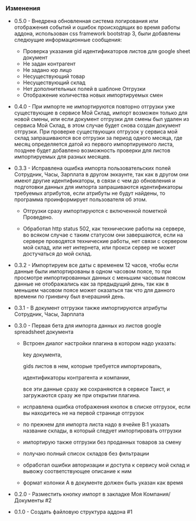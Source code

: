 ### Изменения ###

 * 0.5.0 - Внедрена обновленная система логирования или отображения событий и ошибок происходящих во время работы аддона, использован css framework bootstrap 3, были добавлены следюущие информационные сообщения:

    - Проверка указания gid идентификаторов листов для google sheet документ
    - Не задан контрагент
    - Не задано юр лицо
    - Несуществующий товар
    - Несуществующий склад
    - Нет дополнительных полей в шаблоне Отгрузки
    - Отображение количества новых импортируемых смен


 * 0.4.0 - При импорте не импортируются повторно отгрузки уже существующие в сервисе Мой Склад, импорт возможен только для новой смены, или если документ отгрузки для смены был удален из сервиса Мой Склад, в этом случае будет снова создан документ отгрузки. При проверке существующих отгрузок у сервиса мой склад запрашиваются все отгрузки за период одного месяца, где месяц определяется датой из первого импортируемого листа, позднее будет добавлено возможность проверки для листов импортируемых для разных месяцев.

 * 0.3.3 - Исправлена ошибка импорта пользовательских полей Сотрудник, Часы, Зарплата в другом эккаунте, так как в другом они имеют другие идентификаторы, в связи с чем до обновления и подготовки данных для импорта запрашиваются идентификаторы требуемых атрибутов, если атрибуты не будут найдены, то программа проинформирует пользователя об этом.

    - Отгрузки сразу импортируются с включенной пометкой Проведено.
      
    - Обработал http status 502, как технические работы на сервере, во всяком случае с таким статусом они завершаются, если на сервере проводятся технические работы, нет связи с сервером мой склад, или нет интернета, или прокси сервер не может достучаться до мой склад.

 * 0.3.2 - Импортируем все даты с временем 12 часов, чтобы если данные были импортированы в одном часовом поясе, то при просмотре импортированных данных с меньшим часовым поясом данные не отображались как за предыдущий день, так как в меньшем часовом поясе может оказаться так что для данного времени по гринвичу был вчерашний день.

 * 0.3.1 - В документ отгрузки также импортируются атрибуты Сотрудник, Часы, Зарплата

 * 0.3.0 - Первая бета для импорта данных из листов google spreadsheet документа

    - Встроен диалог настройки плагина в котором надо указать:

        key документа,

        gids листов в нем, которые требуется импортировать,

        идентификаторы контрагента и компании,

        все эти данные сразу же сохраняются в сервисе Таист, и загружаются сразу же при открытии плагина.

    - исправлена ошибка отображения кнопок в списке отгрузок, если вы находитесь не на первой странице отгрузок

    - по прежнем для импорта листа надо в ячейке B:1 указать название склады, в который следует импортировать отгрузки

    - импортирую также отгрузки без проданных товаров за смену

    - получаю полный список складов без фильтрации

    - обработал ошибки авторизации и доступа к сервису мой склад и вывожу соответствующее описание к ним

    - формат колонки A в документе должен быть указан как время


 * 0.2.0 - Разместить кнопку импорт в закладке Моя Компания/Документы #2

 * 0.1.0 - Создать файловую структура аддона #1
